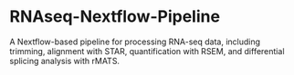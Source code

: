 # RNAseq-Nextflow-Pipeline
A Nextflow-based pipeline for processing RNA-seq data, including trimming, alignment with STAR, quantification with RSEM, and differential splicing analysis with rMATS.
